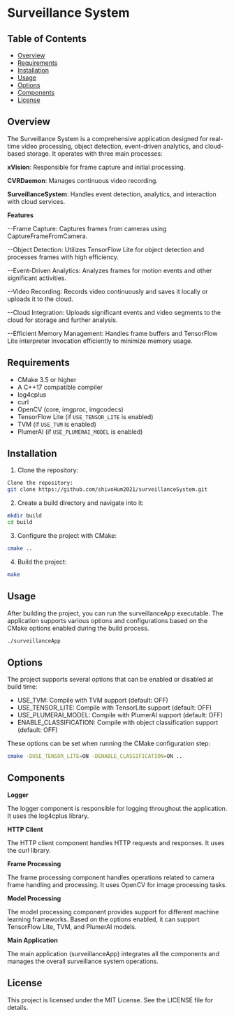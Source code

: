 # Surveillance System

## Table of Contents
- [Overview](#Overview)
- [Requirements](#requirements)
- [Installation](#installation)
- [Usage](#usage)
- [Options](#options)
- [Components](#components)
- [License](#license)

## Overview

The Surveillance System is a comprehensive application designed for real-time video processing, object detection, event-driven analytics, and cloud-based storage. 
It operates with three main processes:

**xVision**: Responsible for frame capture and initial processing.

**CVRDaemon**: Manages continuous video recording.

**SurveillanceSystem**: Handles event detection, analytics, and interaction with cloud services.

**Features**

--Frame Capture: Captures frames from cameras using CaptureFrameFromCamera.

--Object Detection: Utilizes TensorFlow Lite for object detection and processes frames with high efficiency.

--Event-Driven Analytics: Analyzes frames for motion events and other significant activities.

--Video Recording: Records video continuously and saves it locally or uploads it to the cloud.

--Cloud Integration: Uploads significant events and video segments to the cloud for storage and further analysis.

--Efficient Memory Management: Handles frame buffers and TensorFlow Lite interpreter invocation efficiently to minimize memory usage.

## Requirements
- CMake 3.5 or higher
- A C++17 compatible compiler
- log4cplus
- curl
- OpenCV (core, imgproc, imgcodecs)
- TensorFlow Lite (if `USE_TENSOR_LITE` is enabled)
- TVM (if `USE_TVM` is enabled)
- PlumerAI (if `USE_PLUMERAI_MODEL` is enabled)


## Installation

1. Clone the repository:

```sh
Clone the repository:
git clone https://github.com/shivoHum2021/surveillanceSystem.git
```
2.  Create a build directory and navigate into it:
```sh
mkdir build
cd build
```
3. Configure the project with CMake:
```sh 
cmake ..
```
4. Build the project:
```sh
make
```
## Usage
After building the project, you can run the surveillanceApp executable. The application supports various options and configurations based on the CMake options enabled during the build process.
```sh
./surveillanceApp
```

## Options
The project supports several options that can be enabled or disabled at build time:

- USE_TVM: Compile with TVM support (default: OFF)
- USE_TENSOR_LITE: Compile with TensorLite support (default: OFF)
- USE_PLUMERAI_MODEL: Compile with PlumerAI support (default: OFF)
- ENABLE_CLASSIFICATION: Compile with object classification support (default: OFF)

These options can be set when running the CMake configuration step:

```sh
cmake -DUSE_TENSOR_LITE=ON -DENABLE_CLASSIFICATION=ON ..
```
## Components
**Logger**

The logger component is responsible for logging throughout the application. It uses the log4cplus library.

**HTTP Client**

The HTTP client component handles HTTP requests and responses. It uses the curl library.

**Frame Processing**

The frame processing component handles operations related to camera frame handling and processing. It uses OpenCV for image processing tasks.

**Model Processing**

The model processing component provides support for different machine learning frameworks. Based on the options enabled, it can support TensorFlow Lite, TVM, and PlumerAI models.

**Main Application**

The main application (surveillanceApp) integrates all the components and manages the overall surveillance system operations.

## License

This project is licensed under the MIT License. See the LICENSE file for details.



